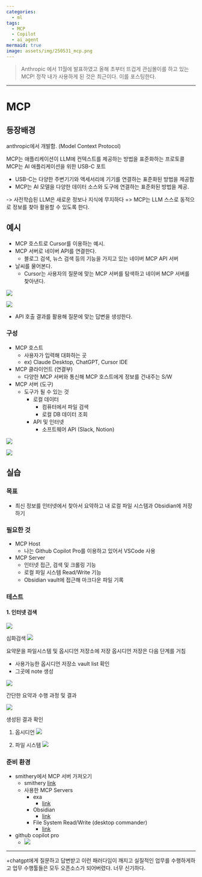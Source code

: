```yaml
---
categories:
  - ml
tags:
  - MCP
  - Copilot
  - ai_agent
mermaid: true
image: assets/img/250531_mcp.png
---
```

>  Anthropic 에서 11월에 발표하였고 올해 초부터 뜨겁게 관심몰이를 하고 있는 MCP! 정작 내가 사용하게 된 것은 최근이다. 이를 포스팅한다.
---

# MCP
## 등장배경
anthropic에서 개발함. (Model Context Protocol)

MCP는 애플리케이션이 LLM에 컨텍스트를 제공하는 방법을 표준화하는 프로토콜 
MCP는 AI 애플리케이션을 위한 USB-C 포트 
- USB-C는 다양한 주변기기와 액세서리에 기기를 연결하는 표준화된 방법을 제공함
- MCP는 AI 모델을 다양한 데이터 소스와 도구에 연결하는 표준화된 방법을 제공.

-> 사전학습된 LLM은 새로운 정보나 지식에 무지하다
=> MCP는 LLM 스스로 동적으로 정보를 찾아 활용할 수 있도록 한다.

## 예시
- MCP 호스트로 Cursor를 이용하는 예시.
- MCP 서버로 네이버 API를 연결한다.
	- 블로그 검색, 뉴스 검색 등의 기능을 가지고 있는 네이버 MCP API 서버
- 날씨를 물어본다. 
	- Cursor는 사용자의 질문에 맞는 MCP 서버를 탐색하고 네이버 MCP 서버를 찾아낸다.

![](https://i.imgur.com/iLybt2W.png)

![](https://i.imgur.com/YCYQhJD.png)

- API 호출 결과를 활용해 질문에 맞는 답변을 생성한다.

### 구성
- MCP 호스트
	- 사용자가 입력해 대화하는 곳
	- ex) Claude Desktop, ChatGPT, Cursor IDE
- MCP 클라이언트 (연결부)
	- 다양한 MCP 서버와 통신해 MCP 호스트에게 정보를 건내주는 S/W
- MCP 서버 (도구)
	- 도구가 될 수 있는 것
		- 로컬 데이터
			- 컴퓨터에서 파일 검색
			- 로컬 DB 데이터 조회
		- API 및 인터넷
			- 소프트웨어 API (Slack, Notion)

![](https://i.imgur.com/dnAhvFN.png)

![](https://i.imgur.com/3nbyWon.png)


## 실습
### 목표
- 최신 정보를 인터넷에서 찾아서 요약하고 내 로컬 파일 시스템과 Obsidian에 저장하기

### 필요한 것
- MCP Host
	- 나는 Github Copilot Pro를 이용하고 있어서 VSCode 사용
- MCP Server
	- 인터넷 접근, 검색 및 크롤링 기능
	- 로컬 파일 시스템 Read/Write 기능
	- Obsidian vault에 접근해 마크다운 파일 기록

### 테스트
#### 1. 인터넷 검색
![](https://i.imgur.com/40TxQyp.png)

심화검색
![](https://i.imgur.com/g8uNQIX.png)

요약문을 파일시스템 및 옵시디언 저장소에 저장
옵시디언 저장은 다음 단계를 거침
- 사용가능한 옵시디언 저장소 vault list 확인
- 그곳에 note 생성

![](https://i.imgur.com/ChQJ3qP.png)

간단한 요약과 수행 과정 및 결과

![](https://i.imgur.com/JZpxXx1.png)

생성된 결과 확인
1. 옵시디언
	![](https://i.imgur.com/ZYXJ6eo.png)

2. 파일 시스템
	![](https://i.imgur.com/E8C48Fo.png)

### 준비 환경
- smithery에서 MCP 서버 가져오기
	- smithery [link](https://smithery.ai/)
	- 사용한 MCP Servers
		- exa
			- [link](https://smithery.ai/server/exa)
		- Obsidian
			- [link](https://smithery.ai/server/obsidian-mcp)
		- File System Read/Write (desktop commander)
			- [link](https://smithery.ai/server/@wonderwhy-er/desktop-commander)
- github copilot pro
	- ![](https://i.imgur.com/zVmOn9f.png)


---

+chatgpt에게 질문하고 답변받고 이런 패러다임이 깨지고 실질적인 업무를 수행하게하고 업무 수행툴들은 모두 오픈소스가 되어버렸다. 너무 신기하다.
